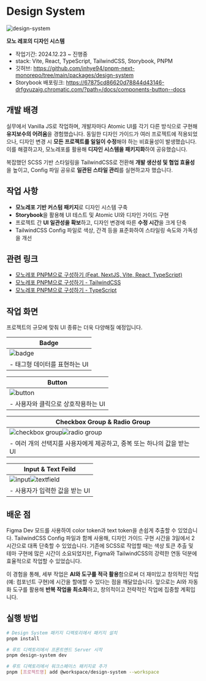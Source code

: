 # Design System

![design-system](https://github.com/user-attachments/assets/1bc245a9-ec5b-4db9-8739-5efc976f1b21)

**모노 레포의 디자인 시스템**

- 작업기간: 2024.12.23 ~ 진행중
- stack: Vite, React, TypeScript, TailwindCSS, Storybook, PNPM
- 깃허브: https://github.com/inhye94/pnpm-next-monorepo/tree/main/packages/design-system
- Storybook 배포링크: https://67875cd86620d78844d43146-drfgvuzaig.chromatic.com/?path=/docs/components-button--docs

## 개발 배경

실무에서 Vanilla JS로 작업하며, 개발자마다 Atomic UI를 각기 다른 방식으로 구현해 **유지보수의 어려움**을 경험했습니다. 동일한 디자인 가이드가 여러 프로젝트에 적용되었으나, 디자인 변경 시 **모든 프로젝트를 일일이 수정**해야 하는 비효율성이 발생했습니다.
이를 해결하고자, 모노레포를 활용해 **디자인 시스템을 패키지화**하여 공유했습니다.

복잡했던 SCSS 기반 스타일링을 TailwindCSS로 전환해 **개발 생산성 및 협업 효율성**을 높이고, Config 파일 공유로 **일관된 스타일 관리**를 실현하고자 했습니다.

## 작업 사항

- **모노레포 기반 커스텀 패키지**로 디자인 시스템 구축
- **Storybook**을 활용해 UI 테스트 및 Atomic UI와 디자인 가이드 구현
- 프로젝트 간 **UI 일관성을 확보**하고, 디자인 변경에 따른 **수정 시간**을 크게 단축
- TailwindCSS Config 파일로 색상, 간격 등을 표준화하여 스타일링 속도와 가독성을 개선

## 관련 링크

- [모노레포 PNPM으로 구성하기 (Feat. NextJS, Vite, React, TypeScript)](https://velog.io/@inhye94/%EB%AA%A8%EB%85%B8%EB%A0%88%ED%8F%AC-PNPM%EC%9C%BC%EB%A1%9C-%EA%B5%AC%EC%84%B1%ED%95%98%EA%B8%B0-Feat.-NextJS-Vite-React-TypeScript)
- [모노레포 PNPM으로 구성하기 - TailwindCSS](https://velog.io/@inhye94/%EB%AA%A8%EB%85%B8%EB%A0%88%ED%8F%AC-PNPM%EC%9C%BC%EB%A1%9C-%EA%B5%AC%EC%84%B1%ED%95%98%EA%B8%B0-TailwindCSS)
- [모노레포 PNPM으로 구성하기 - TypeScript](https://velog.io/@inhye94/%EB%AA%A8%EB%85%B8%EB%A0%88%ED%8F%AC-PNPM%EC%9C%BC%EB%A1%9C-%EA%B5%AC%EC%84%B1%ED%95%98%EA%B8%B0-TypeScript)

## 작업 화면

프로젝트의 규모에 맞춰 UI 종류는 더욱 다양해질 예정입니다.

| Badge                                                                                     |
| ----------------------------------------------------------------------------------------- |
| ![badge](https://github.com/user-attachments/assets/ed129376-c615-4d1c-a5fe-38c44cb72003) |
| - 태그형 데이터를 표현하는 UI                                                             |

| Button                                                                                     |
| ------------------------------------------------------------------------------------------ |
| ![button](https://github.com/user-attachments/assets/31704a10-a869-4db4-b62e-8611f30dcb0e) |
| - 사용자와 클릭으로 상호작용하는 UI                                                        |

| Checkbox Group & Radio Group                                                                                                                                                                      |
| ------------------------------------------------------------------------------------------------------------------------------------------------------------------------------------------------- |
| ![checkbox group](https://github.com/user-attachments/assets/f4c4cf3a-5cb3-4611-bce1-cce1618ee224)![radio group](https://github.com/user-attachments/assets/26750d17-dcda-413e-8ddb-b8a8f9b18870) |
| - 여러 개의 선택지를 사용자에게 제공하고, 중복 또는 하나의 값을 받는 UI                                                                                                                           |

| Input & Text Feild                                                                                                                                                                     |
| -------------------------------------------------------------------------------------------------------------------------------------------------------------------------------------- |
| ![input](https://github.com/user-attachments/assets/24d232af-b6f3-4429-9f3e-2512f6867794)![textfield](https://github.com/user-attachments/assets/8d0d598e-ccba-4237-b488-71bb80e2a6af) |
| - 사용자가 입력한 값을 받는 UI                                                                                                                                                         |

## 배운 점

Figma Dev 모드를 사용하여 color token과 text token을 손쉽게 추출할 수 있었습니다. TailwindCSS Config 파일과 함께 사용해, 디자인 가이드 구현 시간을 3일에서 2시간으로 대폭 단축할 수 있었습니다. 기존에 SCSS로 작업할 때는 색상 토큰 추출 및 테마 구현에 많은 시간이 소요되었지만, Figma와 TailwindCSS의 강력한 연동 덕분에 효율적으로 작업할 수 있었습니다.

이 경험을 통해, 세부 작업은 **AI와 도구를 적극 활용**함으로써 더 재미있고 창의적인 작업(예: 컴포넌트 구현)에 시간을 할애할 수 있다는 점을 깨달았습니다.
앞으로는 AI와 자동화 도구를 활용해 **반복 작업을 최소화**하고, 창의적이고 전략적인 작업에 집중할 계획입니다.

## 실행 방법

```bash
# Design System 패키지 디렉토리에서 패키지 설치
pnpm install

# 루트 디렉토리에서 프론트엔드 Server 시작
pnpm design-system dev

# 루트 디렉토리에서 워크스페이스 패키지로 추가
pnpm [프로젝트명] add @workspace/design-system --workspace
```
